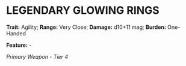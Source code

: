 # LEGENDARY GLOWING RINGS

**Trait:** Agility; **Range:** Very Close; **Damage:** d10+11 mag; **Burden:** One-Handed

**Feature:** -

*Primary Weapon - Tier 4*
